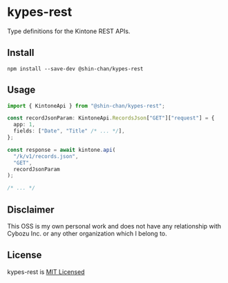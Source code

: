 # kypes-rest

Type definitions for the Kintone REST APIs.

## Install

```console
npm install --save-dev @shin-chan/kypes-rest
```

## Usage

```ts
import { KintoneApi } from "@shin-chan/kypes-rest";

const recordJsonParam: KintoneApi.RecordsJson["GET"]["request"] = {
  app: 1,
  fields: ["Date", "Title" /* ... */],
};

const response = await kintone.api(
  "/k/v1/records.json",
  "GET",
  recordJsonParam
);

/* ... */
```

## Disclaimer

This OSS is my own personal work and does not have any relationship with Cybozu Inc. or any other organization which I belong to.

## License

kypes-rest is [MIT Licensed](LICENSE)

